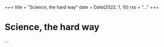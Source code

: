 +++
title = "Science, the hard way"
date = Date(2022, 1, 10)
rss = "..."
+++

# Science, the hard way

...
